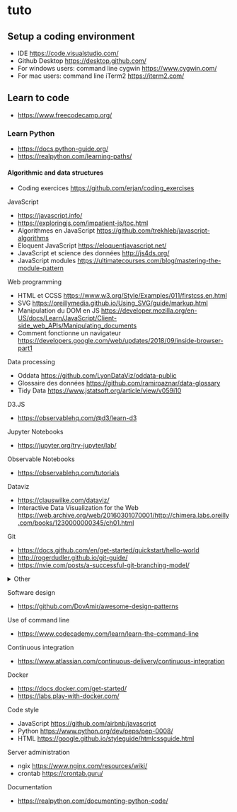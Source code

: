 # tuto

## Setup a coding environment 
- IDE https://code.visualstudio.com/
- Github Desktop https://desktop.github.com/
- For windows users: command line cygwin https://www.cygwin.com/
- For mac users: command line iTerm2 https://iterm2.com/

## Learn to code
- https://www.freecodecamp.org/

### Learn Python
- https://docs.python-guide.org/
- https://realpython.com/learning-paths/

#### <a name="algos"></a> Algorithmic and data structures
- Coding exercices https://github.com/erjan/coding_exercises

JavaScript
- https://javascript.info/
- https://exploringjs.com/impatient-js/toc.html
- Algorithmes en JavaScript https://github.com/trekhleb/javascript-algorithms
- Eloquent JavaScript https://eloquentjavascript.net/
- JavaScript et science des données http://js4ds.org/
- JavaScript modules https://ultimatecourses.com/blog/mastering-the-module-pattern

Web programming
- HTML et CCSS https://www.w3.org/Style/Examples/011/firstcss.en.html
- SVG https://oreillymedia.github.io/Using_SVG/guide/markup.html
- Manipulation du DOM en JS https://developer.mozilla.org/en-US/docs/Learn/JavaScript/Client-side_web_APIs/Manipulating_documents
- Comment fonctionne un navigateur https://developers.google.com/web/updates/2018/09/inside-browser-part1

Data processing
- Oddata https://github.com/LyonDataViz/oddata-public
- Glossaire des données https://github.com/ramiroaznar/data-glossary
- Tidy Data https://www.jstatsoft.org/article/view/v059i10

D3.JS
- https://observablehq.com/@d3/learn-d3

Jupyter Notebooks
- https://jupyter.org/try-jupyter/lab/

Observable Notebooks
- https://observablehq.com/tutorials

Dataviz
- https://clauswilke.com/dataviz/
- Interactive Data Visualization for the Web https://web.archive.org/web/20160301070001/http://chimera.labs.oreilly.com/books/1230000000345/ch01.html

Git
- https://docs.github.com/en/get-started/quickstart/hello-world
- http://rogerdudler.github.io/git-guide/
- https://nvie.com/posts/a-successful-git-branching-model/

<details>
  <summary>Other</summary>

- https://docs.github.com/en/repositories/releasing-projects-on-github/managing-releases-in-a-repository

</details>

Software design
- https://github.com/DovAmir/awesome-design-patterns

Use of command line
- https://www.codecademy.com/learn/learn-the-command-line

Continuous integration
- https://www.atlassian.com/continuous-delivery/continuous-integration

Docker
- https://docs.docker.com/get-started/
- https://labs.play-with-docker.com/

Code style
- JavaScript https://github.com/airbnb/javascript
- Python https://www.python.org/dev/peps/pep-0008/
- HTML https://google.github.io/styleguide/htmlcssguide.html

Server administration
- ngix https://www.nginx.com/resources/wiki/
- crontab https://crontab.guru/

Documentation
- https://realpython.com/documenting-python-code/